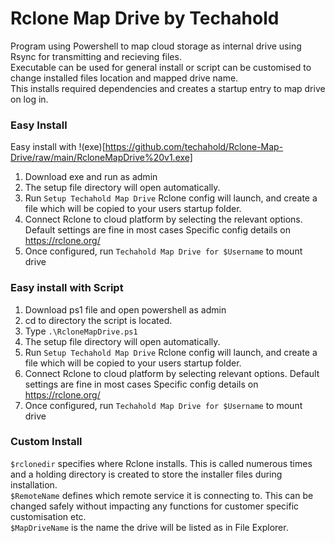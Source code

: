 # Rclone Map Drive by Techahold

Program using Powershell to map cloud storage as internal drive using Rsync for transmitting and recieving files. </br>
Executable can be used for general install or script can be customised to change installed files location and mapped drive name.</br>
This installs required dependencies and creates a startup entry to map drive on log in.</br>

### Easy Install
Easy install with !(exe)[https://github.com/techahold/Rclone-Map-Drive/raw/main/RcloneMapDrive%20v1.exe]
1. Download exe and run as admin
2. The setup file directory will open automatically.
3. Run `Setup Techahold Map Drive` Rclone config will launch, and create a file which will be copied to your users startup folder.
4. Connect Rclone to cloud platform by selecting the relevant options. Default settings are fine in most cases Specific config details on https://rclone.org/
5. Once configured, run `Techahold Map Drive for $Username` to mount drive

### Easy install with Script
1. Download ps1 file and open powershell as admin
2. cd to directory the script is located.
3. Type `.\RcloneMapDrive.ps1`
4. The setup file directory will open automatically.
5. Run `Setup Techahold Map Drive` Rclone config will launch, and create a file which will be copied to your users startup folder.
6. Connect Rclone to cloud platform by selecting relevant options. Default settings are fine in most cases Specific config details on https://rclone.org/
7. Once configured, run `Techahold Map Drive for $Username` to mount drive

### Custom Install
`$rclonedir` specifies where Rclone installs. This is called numerous times and a holding directory is created to store the installer files during installation.</br>
`$RemoteName` defines which remote service it is connecting to. This can be changed safely without impacting any functions for customer specific customisation etc.</br>
`$MapDriveName` is the name the drive will be listed as in File Explorer.</br>
